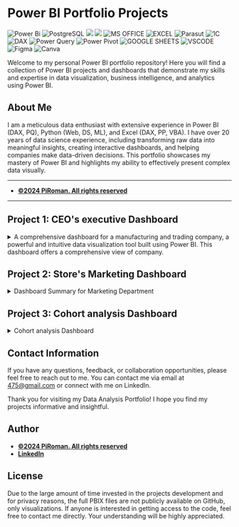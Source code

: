 # Power BI Portfolio Projects
![Power Bi](https://img.shields.io/badge/power_bi-F2C811?style=for-the-badge&logo=powerbi&logoColor=black)
![PostgreSQL](https://img.shields.io/badge/PostgreSQL-316192?style=for-the-badge&logo=postgresql&logoColor=white)
![](https://img.shields.io/badge/MySQL-00000F?style=for-the-badge&logo=mysql&logoColor=white)
![](https://img.shields.io/badge/SQLite-07405E?style=for-the-badge&logo=sqlite&logoColor=white)
![MS OFFICE](https://img.shields.io/badge/Microsoft_Office-D83B01?style=for-the-badge&logo=microsoft-office&logoColor=white)
![EXCEL](https://img.shields.io/badge/Microsoft_Excel-217346?style=for-the-badge&logo=microsoft-excel&logoColor=white)
![Parasut](https://img.shields.io/badge/Parasut-D83B01?style=for-the-badge&logo=Parasut&logoColor=white)
![1C](https://img.shields.io/badge/1C-F2C811?style=for-the-badge&logo=1C&logoColor=black)
![DAX](https://img.shields.io/badge/DAX-00000F?style=for-the-badge&logo=DAX&logoColor=white)
![Power Query](https://img.shields.io/badge/PowerQuery-07405E?style=for-the-badge&logo=PowerQuery&logoColor=white)
![Power Pivot](https://img.shields.io/badge/PowerPivot-%2300C4CC.svg?style=for-the-badge&logo=PowerPivot&logoColor=white)
![GOOGLE SHEETS](https://img.shields.io/badge/Google%20Sheets-34A853?style=for-the-badge&logo=google-sheets&logoColor=white)
![VSCODE](https://img.shields.io/badge/VSCode-0078D4?style=for-the-badge&logo=visual%20studio%20code&logoColor=white)
![Figma](https://img.shields.io/badge/Figma-F24E1E?style=for-the-badge&logo=figma&logoColor=white)
![Canva](https://img.shields.io/badge/Canva-%2300C4CC.svg?style=for-the-badge&logo=Canva&logoColor=white)





Welcome to my personal Power BI portfolio repository! Here you will find a collection of Power BI projects and dashboards that demonstrate my skills and expertise in data visualization, business intelligence, and analytics using Power BI.

## About Me
I am a meticulous data enthusiast with extensive experience in Power BI (DAX, PQ), Python (Web, DS, ML), and Excel (DAX, PP, VBA). I have over 20 years of data science experience, including transforming raw data into meaningful insights, creating interactive dashboards, and helping companies make data-driven decisions. This portfolio showcases my mastery of Power BI and highlights my ability to effectively present complex data visually.

---
- <ins><b>©2024 PiRoman. All rights reserved</b></ins>
---
## Project 1: CEO's executive Dashboard



<details>
  <summary>A comprehensive dashboard for a manufacturing and trading company, 
a powerful and intuitive data visualization tool built using Power BI. 
This dashboard offers a comprehensive view of company.</summary>

The dashboard including a full analysis of all areas of activity on any selected date / period:

1. Production indicators:
- warehouse turnover
- purchases and sales
- equipment loading
- fixed assets

2. Financial indicators:
- cost price and profitability for each product and direction
- general production costs
- calculation of working capital
- balances by counterparties
- profits and losses
- capital gains

3. Budgeting:
- control of debt terms
- borrowed funds
- cash flow
- warehouse inventory planning

4. Labor resources:
- payroll
- staff turnover
- balances with employees

5. Market reviews:
- industry reviews
- analysis of the company's pricing policy

Below you can see some of the functionality of this dashboard (all data is anonymized and changed).


 ###  F.A.Q.
![Help gif](https://github.com/PIRomanCod/Power-BI-Portfolio/blob/main/src/F.A.Q..gif)

### Summary overview
![Overview gif](https://github.com/PIRomanCod/Power-BI-Portfolio/blob/main/src/company%20overview.gif)

###  Profit calculation and analyse 
![Profit gif](https://github.com/PIRomanCod/Power-BI-Portfolio/blob/main/src/profit.gif)

### Turning money 
![Turning money gif](https://github.com/PIRomanCod/Power-BI-Portfolio/blob/main/src/turning%20money.gif)

### Markets 
![Markets gif](https://github.com/PIRomanCod/Power-BI-Portfolio/blob/main/src/market%20condition.gif)

###  Balances with counterparties
![Balances gif](https://github.com/PIRomanCod/Power-BI-Portfolio/blob/main/src/counterparties%20balances.gif)

###  Cashflow
![Cashflow gif](https://github.com/PIRomanCod/Power-BI-Portfolio/blob/main/src/cashflow.gif)

###  Stocks 
![Stocks gif](https://github.com/PIRomanCod/Power-BI-Portfolio/blob/main/src/stocks.gif)

###  Employee
![HR gif](https://github.com/PIRomanCod/Power-BI-Portfolio/blob/main/src/hr.gif)

</details>

## Project 2: Store's Marketing Dashboard  

<details>
<summary>Dashboard Summary for Marketing Department</summary>

This dashboard provides a comprehensive analysis of key customer and product metrics to inform marketing strategy and sales optimization. Key features include:

Dynamic ABC Analysis: Enables segmentation of customers and products into A, B, and C categories based on contribution metrics (such as revenue or profit), helping identify high-value segments and prioritize marketing efforts.

Basket Analysis: Offers insights into product associations within customer transactions, highlighting commonly co-purchased items. This aids in designing targeted cross-selling strategies and promotions.

Top-N Product Analysis: Tracks the performance of selected top, middle, and bottom-performing products over time, allowing the team to evaluate shifts in product demand and identify opportunities for growth or improvement.

RFM (Recency, Frequency, Monetary) analysis is a critical tool for businesses aiming to enhance customer relationships and drive revenue growth. By segmenting customers based on their purchasing behavior, organizations can identify high-value customers, tailor marketing strategies, and improve customer retention.

This analysis allows businesses to:

Prioritize Marketing Efforts: Understanding which customers are most engaged helps allocate marketing resources effectively, ensuring that high-value segments receive targeted campaigns.

Enhance Customer Retention: By identifying at-risk customers, businesses can implement strategies to re-engage them, ultimately reducing churn rates.

Optimize Product Offerings: RFM analysis provides insights into customer preferences, enabling companies to adjust their product offerings to better meet demand.

Increase Sales and Revenue: By focusing on loyal and high-value customers, businesses can boost sales through personalized promotions and tailored communication.

Drive Strategic Decision-Making: RFM insights inform broader business strategies, including inventory management, pricing strategies, and customer service enhancements.

In summary, RFM analysis is essential for any organization seeking to improve customer relationships, maximize profitability, and sustain long-term growth in a competitive market.

This dashboard equips the marketing department with actionable data insights, enabling strategic planning and optimized customer engagement efforts.

### Basket Analysis
![Basket Analysis gif](https://github.com/PIRomanCod/Power-BI-Portfolio/blob/main/src/marketing%20%20basket%20analysis.gif)


### Customers Dynamic ABC Analysis
![Customers ABC gif](https://github.com/PIRomanCod/Power-BI-Portfolio/blob/main/src/marketing%20%20customers%20abc%20analyse%20.gif)


### Products Dynamic ABC Analysis
![Products ABC gif](https://github.com/PIRomanCod/Power-BI-Portfolio/blob/main/src/marketing%20products%20abc%20analyse.gif)


### Top-N Product Analysis
![Top-N gif](https://github.com/PIRomanCod/Power-BI-Portfolio/blob/main/src/marketing%20top%20products%20analyse.gif)

### RFM (Recency, Frequency, Monetary) customers Analysis
![RFM gif](https://github.com/PIRomanCod/Power-BI-Portfolio/blob/main/src/marketing%20%20rmf.gif)

</details>


## Project 3: Cohort analysis Dashboard  

<details>
<summary>Cohort analysis Dashboard</summary>
This dashboard provides a comprehensive analysis of customer group behavior over time. 

Industries: E-commerce, SaaS, Gaming, Subscribing services.

It's a powerful technique in data analytics used to examine how specific groups (cohorts) of users behave over time.

Benefits of Cohort Analysis:	
- Customer Retention Insights 		
- Personalized Marketing 		
- Analysis of Marketing Campaigns Performance								

Cohort Metrics: 	
- Retention Rate		
- Average Revenue Per User (ARPU)		
- Revenue Per Cohort  

Further Analysis Metrics:
In addition to exist cohort metrics, the dashboard can be extended with the following indicators for deeper insights:

- Churn Rate – Measures the percentage of users who stop using the service during a specific time period.

- Customer Lifetime Value (CLTV) – Estimates the total revenue a business can expect from a single customer or cohort throughout their lifecycle.

- Cohort Growth Rate – Tracks how the size of new user cohorts changes over time, reflecting acquisition trends.

- Conversion Rate per Cohort – Shows how efficiently each cohort moves through the funnel (e.g., from sign-up to first purchase).

- Engagement Metrics – Includes session frequency, feature usage, and activity levels to assess user involvement within each cohort.

- Revenue Retention Rate – Evaluates how much revenue is retained from a cohort over time, accounting for upsells or downgrades.

- Segmented Cohorts – Cohorts broken down by geography, acquisition channel, or device type to identify patterns in different user segments.

These extended metrics provide a more granular view of customer behavior, enabling better forecasting, segmentation, and product improvement strategies.

### Cohorts analyse
![Cohorts analyse gif](https://github.com/PIRomanCod/Power-BI-Portfolio/blob/main/src/Cohorts%20analyse.gif)

### New vs Returning Sales
![New vs Returning Sales gif](https://github.com/PIRomanCod/Power-BI-Portfolio/blob/main/src/New%20vs%20Returning%20Sales.gif)

### Yearly Cohort Analysis
![Yearly Cohort Analysis gif](https://github.com/PIRomanCod/Power-BI-Portfolio/blob/main/src/Yearly%20Cohort%20Analysis.gif)

</details>

## Contact Information

If you have any questions, feedback, or collaboration opportunities, 
please feel free to reach out to me. You can contact me via email at [475@gmail.com](mailto:info@4751413@gmail.com) 
or connect with me on LinkedIn.

Thank you for visiting my Data Analysis Portfolio! I hope you find my projects informative and insightful.



## Author
- <ins><b>©2024 PiRoman. All rights reserved</b></ins>
- <b>[LinkedIn](https://www.linkedin.com/in/roman-pimonov-41048b18b/)</b>


  
## License
Due to the large amount of time invested in the projects development and for privacy reasons, the full PBIX files are not publicly available on GitHub, only visualizations. If anyone is interested in getting access to the code, feel free to contact me directly. Your understanding will be highly appreciated. 
<!-- Please check out my [WebSite](https://www.) profile. Thanks -->
 
 